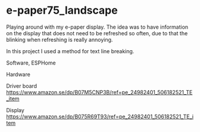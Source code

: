 # e-paper75_landscape

Playing around with my e-paper display. The idea was to have information on the display that does not need to be refreshed so often, due to that the blinking when refreshing is really annoying.

In this project I used a method for text line breaking.

Software, ESPHome

Hardware

Driver board https://www.amazon.se/dp/B07M5CNP3B/ref=pe_24982401_506182521_TE_item

Display https://www.amazon.se/dp/B075R69T93/ref=pe_24982401_506182521_TE_item

